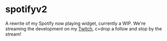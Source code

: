 # spotifyv2

A rewrite of my Spotify now playing widget, currently a WIP. We're streaming the development on my [Twitch](https://twitch.tv/aiden), c=drop a follow and stop by the stream!
